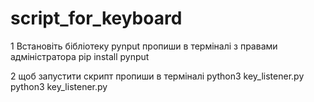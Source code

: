# script_for_keyboard

1 Встановіть бібліотеку pynput
пропиши в терміналі з правами адміністратора
pip install pynput

2 щоб запустити скрипт пропиши в терміналі python3 key_listener.py
python3 key_listener.py
